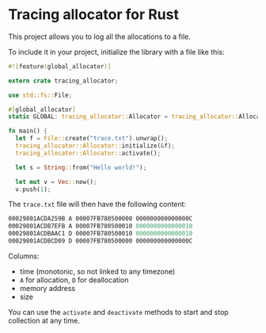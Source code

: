 # Tracing allocator for Rust

This project allows you to log all the allocations to a file.

To include it in your project, initialize the library with a file like this:

```rust
#![feature(global_allocator)]

extern crate tracing_allocator;

use std::fs::File;

#[global_allocator]
static GLOBAL: tracing_allocator::Allocator = tracing_allocator::Allocator{};

fn main() {
  let f = File::create("trace.txt").unwrap();
  tracing_allocator::Allocator::initialize(&f);
  tracing_allocator::Allocator::activate();

  let s = String::from("Hello world!");

  let mut v = Vec::new();
  v.push(1);
```

The `trace.txt` file will then have the following content:

```rust
00029801ACDA259B A 00007FB780500000 000000000000000C
00029801ACDB7EFB A 00007FB780500010 0000000000000010
00029801ACDBAAC1 D 00007FB780500010 0000000000000010
00029801ACDBCD09 D 00007FB780500000 000000000000000C
```

Columns:

- time (monotonic, so not linked to any timezone)
- `A` for allocation, `D` for deallocation
- memory address
- size


You can use the `activate` and `deactivate` methods to start
and stop collection at any time.
